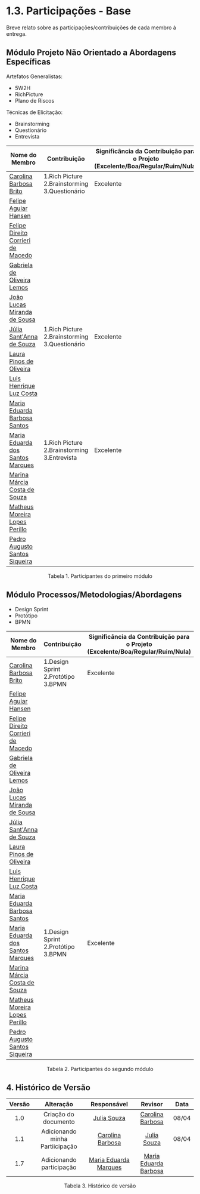 # 1.3. Participações - Base

Breve relato sobre as participações/contribuições de cada membro à entrega. 

## Módulo Projeto Não Orientado a Abordagens Específicas
 
Artefatos Generalistas:
- 5W2H
- RichPicture
- Plano de Riscos

Técnicas de Elicitação:
- Brainstorming
- Questionário
- Entrevista

| Nome do Membro       |Contribuição |  Significância da Contribuição para o Projeto (Excelente/Boa/Regular/Ruim/Nula)|
| ----------------------------------------- | ---------------------------------------| --- |
| [Carolina Barbosa Brito](https://github.com/CarolinaBarb)                | 1.Rich Picture <br> 2.Brainstorming </br> 3.Questionário        | Excelente    |
| [Felipe Aguiar Hansen](https://github.com/fhansen98)                     |         |     |
| [Felipe Direito Corrieri de Macedo](https://github.com/FelipeDireito)    |         |     |
| [Gabriela de Oliveira Lemos](https://github.com/heylisten64)             |         |     |
| [João Lucas Miranda de Sousa](https://github.com/Jlmsousa)               |         |     |
| [Júlia Sant'Anna de Souza](https://github.com/JuliaSSouza)               | 1.Rich Picture <br> 2.Brainstorming </br> 3.Questionário         |  Excelente   |
| [Laura Pinos de Oliveira ](https://github.com/laurapinos)                |         |     |
| [Luis Henrique Luz Costa ](https://github.com/luishenrrique)             |         |     |
| [Maria Eduarda Barbosa Santos ](https://github.com/Madu01)               |         |     |
| [Maria Eduarda dos Santos Marques](https://github.com/EduardaSMarques)   |   1.Rich Picture <br> 2.Brainstorming </br> 3.Entrevista       | Excelente    |
| [Marina Márcia Costa de Souza](https://github.com/The-Boss-Nina)         |         |     |
| [Matheus Moreira Lopes Perillo](https://github.com/MatheusPerillo)       |         |     |
| [Pedro Augusto Santos Siqueira](https://github.com/PedroSiq)             |         |     |

<p align="center">Tabela 1. Participantes do primeiro módulo</p>

## Módulo Processos/Metodologias/Abordagens

- Design Sprint
- Protótipo
- BPMN

| Nome do Membro       |Contribuição |  Significância da Contribuição para o Projeto (Excelente/Boa/Regular/Ruim/Nula)|
| ----------------------------------------- | ---------------------------------------| --- |
| [Carolina Barbosa Brito](https://github.com/CarolinaBarb)                |  1.Design Sprint <br> 2.Protótipo </br> 3.BPMN       |  Excelente   |
| [Felipe Aguiar Hansen](https://github.com/fhansen98)                     |         |     |
| [Felipe Direito Corrieri de Macedo](https://github.com/FelipeDireito)    |         |     |
| [Gabriela de Oliveira Lemos](https://github.com/heylisten64)             |         |     |
| [João Lucas Miranda de Sousa](https://github.com/Jlmsousa)               |         |     |
| [Júlia Sant'Anna de Souza](https://github.com/JuliaSSouza)               |         |     |
| [Laura Pinos de Oliveira ](https://github.com/laurapinos)                |         |     |
| [Luis Henrique Luz Costa ](https://github.com/luishenrrique)             |         |     |
| [Maria Eduarda Barbosa Santos ](https://github.com/Madu01)               |         |     |
| [Maria Eduarda dos Santos Marques](https://github.com/EduardaSMarques)   |   1.Design Sprint <br> 2.Protótipo </br> 3.BPMN  | Excelente |
| [Marina Márcia Costa de Souza](https://github.com/The-Boss-Nina)         |         |     |
| [Matheus Moreira Lopes Perillo](https://github.com/MatheusPerillo)       |         |     |
| [Pedro Augusto Santos Siqueira](https://github.com/PedroSiq)             |         |     |
<p align="center">Tabela 2. Participantes do segundo módulo</p>

## 4. Histórico de Versão

| Versão |      Alteração       |                Responsável                 |    Revisor    | Data  |
| :----: | :------------------: | :----------------------------------------: | :-----------: | :---: | 
| 1.0    | Criação do documento | [Julia Souza](https://github.com/JuliaSSouza) | [Carolina Barbosa](https://github.com/CarolinaBarb)|08/04|
|1.1| Adicionando minha Partiicipação|[Carolina Barbosa](https://github.com/CarolinaBarb)|[Julia Souza](https://github.com/JuliaSSouza) | 08/04|
|1.7| Adicionando participação|[Maria Eduarda Marques](https://github.com/EduardaSMarques) |[Maria Eduarda Barbosa](https://github.com/Madu01) |

<p align="center">Tabela 3. Histórico de versão </p>
